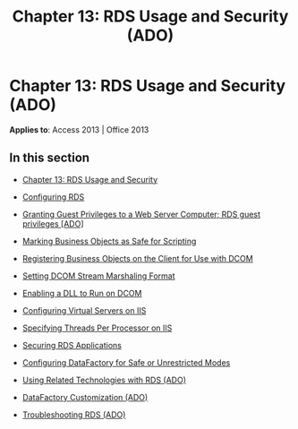 ﻿---
title: 'Chapter 13: RDS Usage and Security (ADO)'
TOCTitle: 'Chapter 13: RDS Usage and Security'
ms:assetid: 8baf666e-1f36-4735-8434-98d8c496a460
ms:mtpsurl: https://msdn.microsoft.com/library/JJ249615(v=office.15)
ms:contentKeyID: 48546224
ms.date: 09/18/2015
mtps_version: v=office.15
---

# Chapter 13: RDS Usage and Security (ADO)


**Applies to**: Access 2013 | Office 2013

## In this section

  - [Chapter 13: RDS Usage and Security](chapter-13-rds-usage-and-security.md)

  - [Configuring RDS](configuring-rds.md)

  - [Granting Guest Privileges to a Web Server Computer; RDS guest privileges \[ADO\]](granting-guest-privileges-to-a-web-server-computer;-rds-guest-privileges.md)

  - [Marking Business Objects as Safe for Scripting](marking-business-objects-as-safe-for-scripting.md)

  - [Registering Business Objects on the Client for Use with DCOM](registering-business-objects-on-the-client-for-use-with-dcom.md)

  - [Setting DCOM Stream Marshaling Format](setting-dcom-stream-marshaling-format.md)

  - [Enabling a DLL to Run on DCOM](enabling-a-dll-to-run-on-dcom.md)

  - [Configuring Virtual Servers on IIS](configuring-virtual-servers-on-iis.md)

  - [Specifying Threads Per Processor on IIS](specifying-threads-per-processor-on-iis.md)

  - [Securing RDS Applications](securing-rds-applications.md)

  - [Configuring DataFactory for Safe or Unrestricted Modes](configuring-datafactory-for-safe-or-unrestricted-modes.md)

  - [Using Related Technologies with RDS (ADO)](using-related-technologies-with-rds-ado.md)

  - [DataFactory Customization (ADO)](datafactory-customization-ado.md)

  - [Troubleshooting RDS (ADO)](troubleshooting-rds-ado.md)


